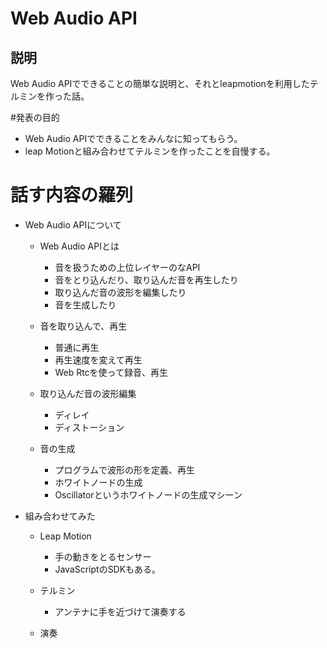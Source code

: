 # Web Audio API

## 説明
Web Audio APIでできることの簡単な説明と、それとleapmotionを利用したテルミンを作った話。

#発表の目的
- Web Audio APIでできることをみんなに知ってもらう。
- leap Motionと組み合わせてテルミンを作ったことを自慢する。

# 話す内容の羅列

- Web Audio APIについて
  - Web Audio APIとは
    - 音を扱うための上位レイヤーのなAPI
    - 音をとり込んだり、取り込んだ音を再生したり
    - 取り込んだ音の波形を編集したり
    - 音を生成したり

  - 音を取り込んで、再生
    - 普通に再生
    - 再生速度を変えて再生
    - Web Rtcを使って録音、再生

  - 取り込んだ音の波形編集
    - ディレイ
    - ディストーション

  - 音の生成
    - プログラムで波形の形を定義、再生
    - ホワイトノードの生成
    - Oscillatorというホワイトノードの生成マシーン

- 組み合わせてみた
  - Leap Motion
    - 手の動きをとるセンサー
    - JavaScriptのSDKもある。

  - テルミン
    - アンテナに手を近づけて演奏する

  - 演奏
